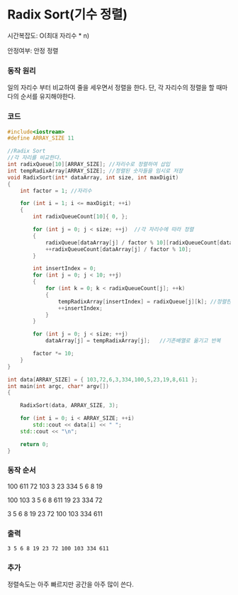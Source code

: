 # Radix Sort(기수 정렬)

시간복잡도: O(최대 자리수 * n)

안정여부: 안정 정렬



### 동작 원리

일의 자리수 부터 비교하여 줄을 세우면서 정렬을 한다. 단, 각 자리수의 정렬을 할 때마다의 순서를 유지해야한다.



### 코드

```c++
#include<iostream>
#define ARRAY_SIZE 11

//Radix Sort
//각 자리를 비교한다.
int radixQueue[10][ARRAY_SIZE];	//자리수로 정렬하여 삽입
int tempRadixArray[ARRAY_SIZE];	//정렬된 숫자들을 임시로 저장
void RadixSort(int* dataArray, int size, int maxDigit)
{
	int factor = 1;	//자리수

	for (int i = 1; i <= maxDigit; ++i)
	{
		int radixQueueCount[10]{ 0, };

		for (int j = 0; j < size; ++j)	//각 자리수에 따라 정렬
		{
			radixQueue[dataArray[j] / factor % 10][radixQueueCount[dataArray[j] / factor % 10]] = dataArray[j];
			++radixQueueCount[dataArray[j] / factor % 10];
		}

		int insertIndex = 0;
		for (int j = 0; j < 10; ++j)
		{
			for (int k = 0; k < radixQueueCount[j]; ++k)
			{
				tempRadixArray[insertIndex] = radixQueue[j][k];	//정렬한 숫자들을 일렬로 나열
				++insertIndex;
			}
		}

		for (int j = 0; j < size; ++j)
			dataArray[j] = tempRadixArray[j];	//기존배열로 옮기고 반복

		factor *= 10;
	}
}

int data[ARRAY_SIZE] = { 103,72,6,3,334,100,5,23,19,8,611 };
int main(int argc, char* argv[])
{

	RadixSort(data, ARRAY_SIZE, 3);

	for (int i = 0; i < ARRAY_SIZE; ++i)
		std::cout << data[i] << " ";
	std::cout << "\n";

	return 0;
}
```



### 동작 순서

100 611 72 103 3 23 334 5 6 8 19

100 103 3 5 6 8 611 19 23 334 72

3 5 6 8 19 23 72 100 103 334 611



### 출력

```
3 5 6 8 19 23 72 100 103 334 611
```



### 추가

정렬속도는 아주 빠르지만 공간을 아주 많이 쓴다.